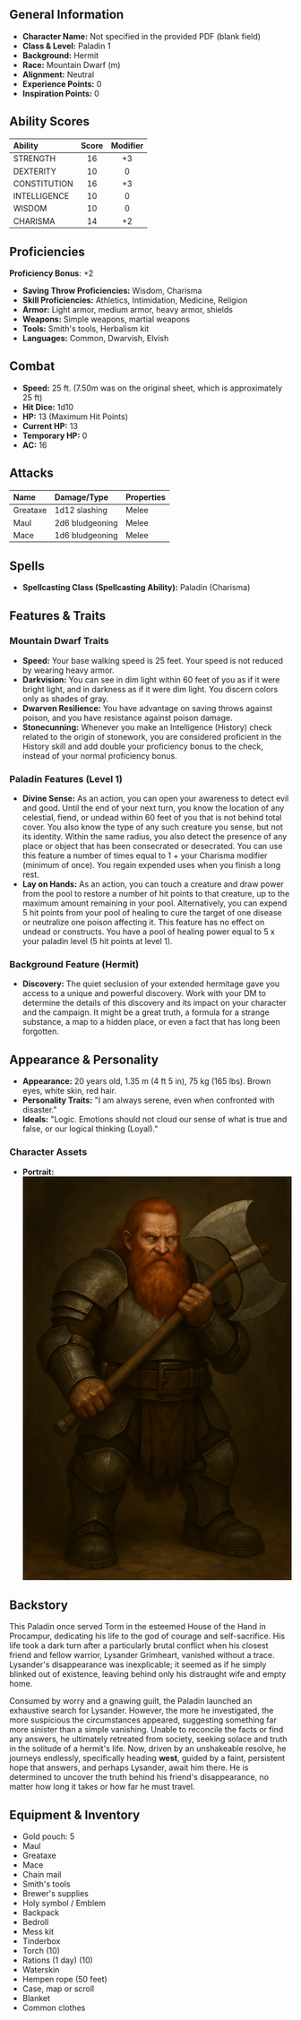 ## General Information

- **Character Name:** Not specified in the provided PDF (blank field)
- **Class & Level:** Paladin 1
- **Background:** Hermit
- **Race:** Mountain Dwarf (m)
- **Alignment:** Neutral
- **Experience Points:** 0
- **Inspiration Points:** 0


## Ability Scores

| Ability      | Score | Modifier |
| :----------- | :---: | :------: |
| STRENGTH     |  16   |    +3    |
| DEXTERITY    |  10   |    0     |
| CONSTITUTION |  16   |    +3    |
| INTELLIGENCE |  10   |    0     |
| WISDOM       |  10   |    0     |
| CHARISMA     |  14   |    +2    |


## Proficiencies

**Proficiency Bonus**: +2

- **Saving Throw Proficiencies:** Wisdom, Charisma
- **Skill Proficiencies:** Athletics, Intimidation, Medicine, Religion
- **Armor:** Light armor, medium armor, heavy armor, shields
- **Weapons:** Simple weapons, martial weapons
- **Tools:** Smith's tools, Herbalism kit
- **Languages:** Common, Dwarvish, Elvish


## Combat

- **Speed:** 25 ft. (7.50m was on the original sheet, which is approximately 25 ft)
- **Hit Dice:** 1d10
- **HP:** 13 (Maximum Hit Points)
- **Current HP:** 13
- **Temporary HP:** 0
- **AC:** 16


## Attacks

| Name     | Damage/Type     | Properties |
| :------- | :-------------- | :--------- |
| Greataxe | 1d12 slashing   | Melee      |
| Maul     | 2d6 bludgeoning | Melee      |
| Mace     | 1d6 bludgeoning | Melee      |


## Spells

- **Spellcasting Class (Spellcasting Ability):** Paladin (Charisma)



## Features & Traits

### Mountain Dwarf Traits

- **Speed:** Your base walking speed is 25 feet. Your speed is not reduced by wearing heavy armor.
- **Darkvision:** You can see in dim light within 60 feet of you as if it were bright light, and in darkness as if it were dim light. You discern colors only as shades of gray.
- **Dwarven Resilience:** You have advantage on saving throws against poison, and you have resistance against poison damage.
- **Stonecunning:** Whenever you make an Intelligence (History) check related to the origin of stonework, you are considered proficient in the History skill and add double your proficiency bonus to the check, instead of your normal proficiency bonus.


### Paladin Features (Level 1)

- **Divine Sense:** As an action, you can open your awareness to detect evil and good. Until the end of your next turn, you know the location of any celestial, fiend, or undead within 60 feet of you that is not behind total cover. You also know the type of any such creature you sense, but not its identity. Within the same radius, you also detect the presence of any place or object that has been consecrated or desecrated. You can use this feature a number of times equal to 1 + your Charisma modifier (minimum of once). You regain expended uses when you finish a long rest.
- **Lay on Hands:** As an action, you can touch a creature and draw power from the pool to restore a number of hit points to that creature, up to the maximum amount remaining in your pool. Alternatively, you can expend 5 hit points from your pool of healing to cure the target of one disease or neutralize one poison affecting it. This feature has no effect on undead or constructs. You have a pool of healing power equal to 5 x your paladin level (5 hit points at level 1).

### Background Feature (Hermit)

- **Discovery:** The quiet seclusion of your extended hermitage gave you access to a unique and powerful discovery. Work with your DM to determine the details of this discovery and its impact on your character and the campaign. It might be a great truth, a formula for a strange substance, a map to a hidden place, or even a fact that has long been forgotten.


## Appearance & Personality

- **Appearance:** 20 years old, 1.35 m (4 ft 5 in), 75 kg (165 lbs). Brown eyes, white skin, red hair.
- **Personality Traits:** "I am always serene, even when confronted with disaster."
- **Ideals:** "Logic. Emotions should not cloud our sense of what is true and false, or our logical thinking (Loyal)."

### Character Assets
- **Portrait:** ![Paladin](../Assets/Paladin.png)


## Backstory

This Paladin once served Torm in the esteemed House of the Hand in Procampur, dedicating his life to the god of courage and self-sacrifice. His life took a dark turn after a particularly brutal conflict when his closest friend and fellow warrior, Lysander Grimheart, vanished without a trace. Lysander's disappearance was inexplicable; it seemed as if he simply blinked out of existence, leaving behind only his distraught wife and empty home.

Consumed by worry and a gnawing guilt, the Paladin launched an exhaustive search for Lysander. However, the more he investigated, the more suspicious the circumstances appeared, suggesting something far more sinister than a simple vanishing. Unable to reconcile the facts or find any answers, he ultimately retreated from society, seeking solace and truth in the solitude of a hermit's life. Now, driven by an unshakeable resolve, he journeys endlessly, specifically heading **west**, guided by a faint, persistent hope that answers, and perhaps Lysander, await him there. He is determined to uncover the truth behind his friend's disappearance, no matter how long it takes or how far he must travel.


## Equipment & Inventory

- Gold pouch: 5
- Maul
- Greataxe
- Mace
- Chain mail
- Smith's tools
- Brewer's supplies
- Holy symbol / Emblem
- Backpack
- Bedroll
- Mess kit
- Tinderbox
- Torch (10)
- Rations (1 day) (10)
- Waterskin
- Hempen rope (50 feet)
- Case, map or scroll
- Blanket
- Common clothes